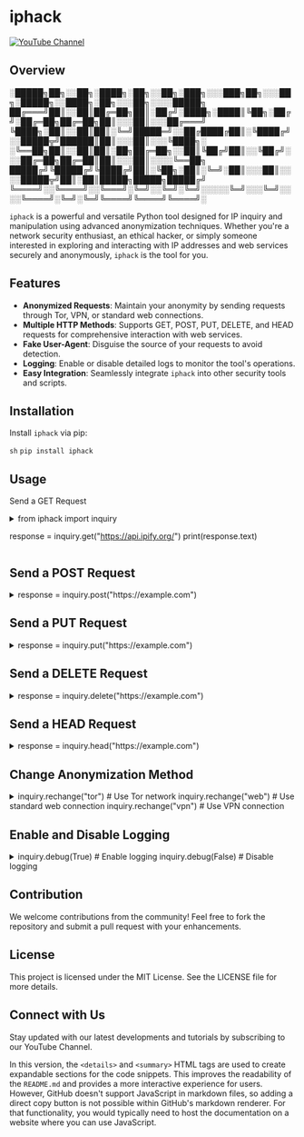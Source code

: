 # iphack

[![YouTube Channel](https://yt3.googleusercontent.com/JvHNjxDLsNq4rNxlTYvvjINdjdr87OQ61IcXxTTekV5MSLMIVSYS0i0IGkCKo2lCBtgqBPpiHA=w1060-fcrop64=1,00005a57ffffa5a8-k-c0xffffffff-no-nd-rj)](https://www.youtube.com/@ZeroxEagleOfficial)

## Overview

░█████╗██╗░░██╗░████╗░██╗░░██╗░███╗░░░███╗██╗░░░██╗░█████╗░░████╗░██╗░░░██╗░░░░█████╗ ██╔═══╝██║░░██║██╔═██╗██║░██╔╝░████╗░████║╚██╗░██╔╝░██╔═██╗██╔═██╗██║░░░██║░░░██╔═══╝ ╚████╗░██║░░██║██║░╚═╝█████═╝░░██╔████╔██║░╚████╔╝░░█████╦╝██████║██║░░░██║░░░╚████╗░ ░╚══██╗██║░░██║██║░██╗██╔═██╗░░██║╚██╔╝██║░░╚██╔╝░░░██╔═██╗██╔═██║██║░░░██║░░░░╚══██╗ █████╔╝╚█████╔╝╚████╔╝██║░╚██╗░██║░╚═╝░██║░░░██║░░░░█████╦╝██║░██║█████╗█████╗█████╔╝ ╚════╝░░╚════╝░░╚═══╝░╚═╝░░╚═╝░╚═╝░░░░░╚═╝░░░╚═╝░░░░╚════╝░╚═╝░╚═╝╚════╝╚════╝╚════╝░

`iphack` is a powerful and versatile Python tool designed for IP inquiry and manipulation using advanced anonymization techniques. Whether you're a network security enthusiast, an ethical hacker, or simply someone interested in exploring and interacting with IP addresses and web services securely and anonymously, `iphack` is the tool for you.

## Features

- **Anonymized Requests**: Maintain your anonymity by sending requests through Tor, VPN, or standard web connections.
- **Multiple HTTP Methods**: Supports GET, POST, PUT, DELETE, and HEAD requests for comprehensive interaction with web services.
- **Fake User-Agent**: Disguise the source of your requests to avoid detection.
- **Logging**: Enable or disable detailed logs to monitor the tool's operations.
- **Easy Integration**: Seamlessly integrate `iphack` into other security tools and scripts.

## Installation

Install `iphack` via pip:

```sh```
```pip install iphack```

## Usage
Send a GET Request
<details>
<summary>from iphack import inquiry

response = inquiry.get("https://api.ipify.org/")
print(response.text)</summary>
</details>

## Send a POST Request
<details>
<summary>response = inquiry.post("https://example.com")</summary>
</details>

## Send a PUT Request
<details>
<summary>response = inquiry.put("https://example.com")
</summary>
</details>

## Send a DELETE Request
<details>
<summary>response = inquiry.delete("https://example.com")</summary>
</details>

## Send a HEAD Request
<details>
<summary>response = inquiry.head("https://example.com")</summary>
</details>

## Change Anonymization Method
<details>
<summary>inquiry.rechange("tor")   # Use Tor network
inquiry.rechange("web")   # Use standard web connection
inquiry.rechange("vpn")   # Use VPN connection
</summary>
</details>

## Enable and Disable Logging
<details>
<summary>inquiry.debug(True)  # Enable logging
inquiry.debug(False) # Disable logging</summary>
</details>

## Contribution

We welcome contributions from the community! Feel free to fork the repository and submit a pull request with your enhancements.

## License

This project is licensed under the MIT License. See the LICENSE file for more details.

## Connect with Us

Stay updated with our latest developments and tutorials by subscribing to our YouTube Channel.


In this version, the `<details>` and `<summary>` HTML tags are used to create expandable sections for the code snippets. This improves the readability of the `README.md` and provides a more interactive experience for users. However, GitHub doesn't support JavaScript in markdown files, so adding a direct copy button is not possible within GitHub's markdown renderer. For that functionality, you would typically need to host the documentation on a website where you can use JavaScript.
